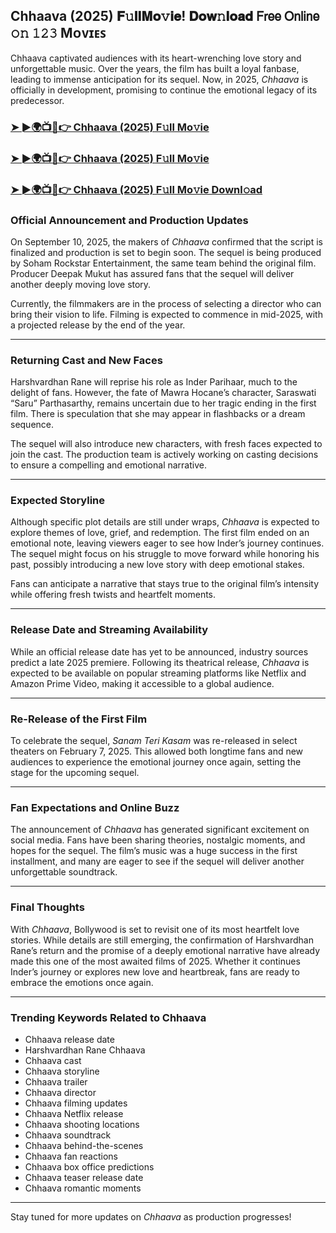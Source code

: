 ##  Chhaava (2025) 𝐅𝚞𝐥𝐥𝐌𝐨𝚟𝐢𝐞! 𝐃𝐨𝐰𝚗𝐥𝐨𝐚𝐝 𝖥𝗋𝖾𝖾 𝖮𝗇𝗅𝗂𝗇𝖾 𝚘𝚗 𝟷𝟸𝟹 Mᴏᴠɪᴇꜱ

 Chhaava captivated audiences with its heart-wrenching love story and unforgettable music. Over the years, the film has built a loyal fanbase, leading to immense anticipation for its sequel. Now, in 2025, *Chhaava* is officially in development, promising to continue the emotional legacy of its predecessor.

### [➤ ►🌍📺📱👉   Chhaava (2025) F𝚞ll Mo𝚟ie](https://t.co/6dBGKEc3oo)

### [➤ ►🌍📺📱👉   Chhaava (2025) F𝚞ll Mo𝚟ie](https://t.co/6dBGKEc3oo)

### [➤ ►🌍📺📱👉   Chhaava (2025) F𝚞ll Mo𝚟ie Downl𝚘ad](https://t.co/6dBGKEc3oo)

### **Official Announcement and Production Updates**

On September 10, 2025, the makers of *Chhaava* confirmed that the script is finalized and production is set to begin soon. The sequel is being produced by Soham Rockstar Entertainment, the same team behind the original film. Producer Deepak Mukut has assured fans that the sequel will deliver another deeply moving love story.

Currently, the filmmakers are in the process of selecting a director who can bring their vision to life. Filming is expected to commence in mid-2025, with a projected release by the end of the year.

---

### **Returning Cast and New Faces**

Harshvardhan Rane will reprise his role as Inder Parihaar, much to the delight of fans. However, the fate of Mawra Hocane’s character, Saraswati “Saru” Parthasarthy, remains uncertain due to her tragic ending in the first film. There is speculation that she may appear in flashbacks or a dream sequence.

The sequel will also introduce new characters, with fresh faces expected to join the cast. The production team is actively working on casting decisions to ensure a compelling and emotional narrative.

---

### **Expected Storyline**

Although specific plot details are still under wraps, *Chhaava* is expected to explore themes of love, grief, and redemption. The first film ended on an emotional note, leaving viewers eager to see how Inder’s journey continues. The sequel might focus on his struggle to move forward while honoring his past, possibly introducing a new love story with deep emotional stakes.

Fans can anticipate a narrative that stays true to the original film’s intensity while offering fresh twists and heartfelt moments.

---

### **Release Date and Streaming Availability**

While an official release date has yet to be announced, industry sources predict a late 2025 premiere. Following its theatrical release, *Chhaava* is expected to be available on popular streaming platforms like Netflix and Amazon Prime Video, making it accessible to a global audience.

---

### **Re-Release of the First Film**

To celebrate the sequel, *Sanam Teri Kasam* was re-released in select theaters on February 7, 2025. This allowed both longtime fans and new audiences to experience the emotional journey once again, setting the stage for the upcoming sequel.

---

### **Fan Expectations and Online Buzz**

The announcement of *Chhaava* has generated significant excitement on social media. Fans have been sharing theories, nostalgic moments, and hopes for the sequel. The film’s music was a huge success in the first installment, and many are eager to see if the sequel will deliver another unforgettable soundtrack.

---

### **Final Thoughts**

With *Chhaava*, Bollywood is set to revisit one of its most heartfelt love stories. While details are still emerging, the confirmation of Harshvardhan Rane’s return and the promise of a deeply emotional narrative have already made this one of the most awaited films of 2025. Whether it continues Inder’s journey or explores new love and heartbreak, fans are ready to embrace the emotions once again.

---

### **Trending Keywords Related to Chhaava**

- Chhaava release date  
- Harshvardhan Rane Chhaava  
- Chhaava cast  
- Chhaava storyline  
- Chhaava trailer  
- Chhaava director  
- Chhaava filming updates  
- Chhaava Netflix release  
- Chhaava shooting locations  
- Chhaava soundtrack  
- Chhaava behind-the-scenes  
- Chhaava fan reactions  
- Chhaava box office predictions  
- Chhaava teaser release date  
- Chhaava romantic moments  

---

Stay tuned for more updates on *Chhaava* as production progresses!

